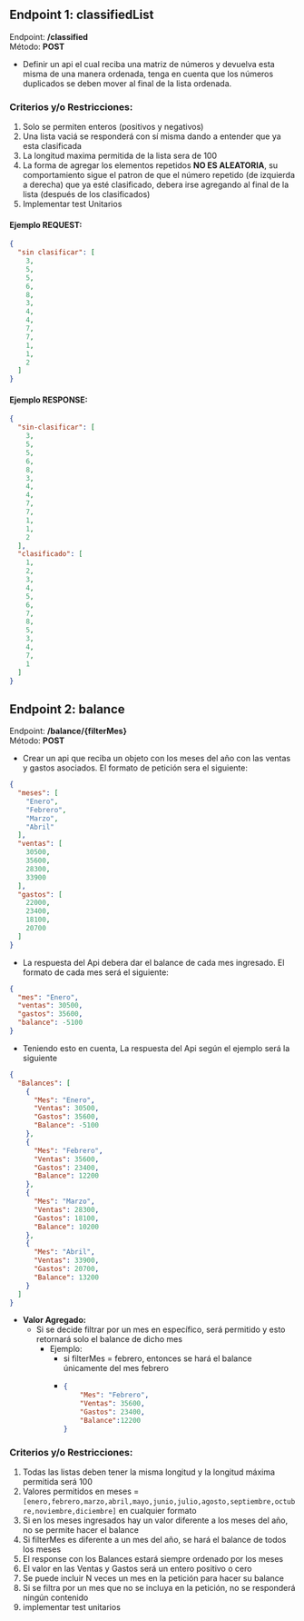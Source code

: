## Endpoint 1: classifiedList

Endpoint: __/classified__ <br>
Método: __POST__

* Definir un api el cual reciba una matriz de números y devuelva esta misma de una manera ordenada, tenga en cuenta que
  los números duplicados se deben mover al final de la lista ordenada.


### Criterios y/o Restricciones:

1. Solo se permiten enteros (positivos y negativos)
2. Una lista vaciá se responderá con sí misma dando a entender que ya esta clasificada
3. La longitud maxima permitida de la lista sera de 100
4. La forma de agregar los elementos repetidos __NO ES ALEATORIA__, su comportamiento sigue el patron de que el número
   repetido (de izquierda a derecha) que ya esté clasificado, debera irse agregando al final de la lista (después de los
   clasificados)
5. Implementar test Unitarios

#### Ejemplo REQUEST:

~~~json
{
  "sin clasificar": [
    3,
    5,
    5,
    6,
    8,
    3,
    4,
    4,
    7,
    7,
    1,
    1,
    2
  ]
}
~~~

#### Ejemplo RESPONSE:

~~~json
{
  "sin-clasificar": [
    3,
    5,
    5,
    6,
    8,
    3,
    4,
    4,
    7,
    7,
    1,
    1,
    2
  ],
  "clasificado": [
    1,
    2,
    3,
    4,
    5,
    6,
    7,
    8,
    5,
    3,
    4,
    7,
    1
  ]
}
~~~

## Endpoint 2: balance

Endpoint: __/balance/{filterMes}__ <br>
Método: __POST__

* Crear un api que reciba un objeto con los meses del año con las ventas y gastos asociados. El formato de petición sera
  el siguiente:

~~~json
{
  "meses": [
    "Enero",
    "Febrero",
    "Marzo",
    "Abril"
  ],
  "ventas": [
    30500,
    35600,
    28300,
    33900
  ],
  "gastos": [
    22000,
    23400,
    18100,
    20700
  ]
}
~~~

* La respuesta del Api debera dar el balance de cada mes ingresado. El formato de cada mes será el siguiente:

~~~json
{
  "mes": "Enero",
  "ventas": 30500,
  "gastos": 35600,
  "balance": -5100
}
~~~

* Teniendo esto en cuenta, La respuesta del Api según el ejemplo será la siguiente

~~~json
{
  "Balances": [
    {
      "Mes": "Enero",
      "Ventas": 30500,
      "Gastos": 35600,
      "Balance": -5100
    },
    {
      "Mes": "Febrero",
      "Ventas": 35600,
      "Gastos": 23400,
      "Balance": 12200
    },
    {
      "Mes": "Marzo",
      "Ventas": 28300,
      "Gastos": 18100,
      "Balance": 10200
    },
    {
      "Mes": "Abril",
      "Ventas": 33900,
      "Gastos": 20700,
      "Balance": 13200
    }
  ]
}
~~~

* __Valor Agregado:__
    * Si se decide filtrar por un mes en específico, será permitido y esto retornará solo el balance de dicho mes
        * Ejemplo:
            * si filterMes = febrero, entonces se hará el balance únicamente del mes febrero
            * ~~~json 
              { 
                  "Mes": "Febrero",
                  "Ventas": 35600,
                  "Gastos": 23400,
                  "Balance":12200
              } 
              ~~~

### Criterios y/o Restricciones:

1. Todas las listas deben tener la misma longitud y la longitud máxima permitida será 100
2. Valores permitidos en meses = `[enero,febrero,marzo,abril,mayo,junio,julio,agosto,septiembre,octubre,noviembre,diciembre]` en cualquier formato 
3. Si en los meses ingresados hay un valor diferente a los meses del año, no se permite hacer el balance
4. Si filterMes es diferente a un mes del año, se hará el balance de todos los meses
5. El response con los Balances estará siempre ordenado por los meses
6. El valor en las Ventas y Gastos será un entero positivo o cero
7. Se puede incluir N veces un mes en la petición para hacer su balance 
8. Si se filtra por un mes que no se incluya en la petición, no se responderá ningún contenido
9. implementar test unitarios
